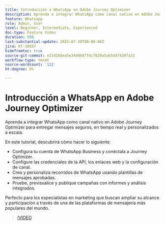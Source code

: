 ```yaml
---
title: Introducción a WhatsApp en Adobe Journey Optimizer
description: Aprenda a integrar WhatsApp como canal nativo en Adobe Journey Optimizer para entregar mensajes seguros, en tiempo real y personalizados a escala.
feature: Whatsapp
role: Admin, User
level: Beginner, Intermediate, Experienced
doc-type: Feature Video
duration: 598
last-substantial-update: 2025-07-30T00:00:00Z
jira: KT-18657
hidefromtoc: true
source-git-commit: e21d18dea5e34d8647fdc7028a5ab5d47420fa33
workflow-type: tm+mt
source-wordcount: '122'
ht-degree: 0%

---
```



# Introducción a WhatsApp en Adobe Journey Optimizer

Aprenda a integrar WhatsApp como canal nativo en Adobe Journey Optimizer para entregar mensajes seguros, en tiempo real y personalizados a escala.

En este tutorial, descubrirá cómo hacer lo siguiente:

* Configura tu cuenta de WhatsApp Business y conéctala a Journey Optimizer.
* Configure las credenciales de la API, los enlaces web y la configuración de canal.
* Crea y personaliza recorridos de WhatsApp usando plantillas de mensajes aprobadas.
* Pruebe, previsualice y publique campañas con informes y análisis integrados.

Perfecto para los especialistas en marketing que buscan ampliar su alcance y participación a través de una de las plataformas de mensajería más populares del mundo.

>[!VIDEO](https://video.tv.adobe.com/v/3470247/?learn=on&enablevpops&captions=spa)
